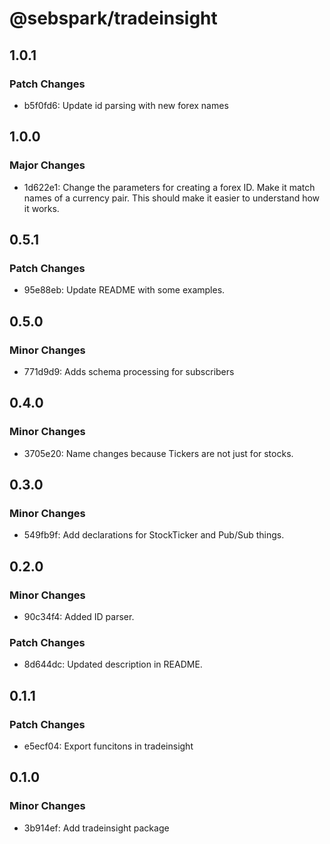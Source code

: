 # @sebspark/tradeinsight

## 1.0.1

### Patch Changes

- b5f0fd6: Update id parsing with new forex names

## 1.0.0

### Major Changes

- 1d622e1: Change the parameters for creating a forex ID. Make it match names of a currency pair. This should make it easier to understand how it works.

## 0.5.1

### Patch Changes

- 95e88eb: Update README with some examples.

## 0.5.0

### Minor Changes

- 771d9d9: Adds schema processing for subscribers

## 0.4.0

### Minor Changes

- 3705e20: Name changes because Tickers are not just for stocks.

## 0.3.0

### Minor Changes

- 549fb9f: Add declarations for StockTicker and Pub/Sub things.

## 0.2.0

### Minor Changes

- 90c34f4: Added ID parser.

### Patch Changes

- 8d644dc: Updated description in README.

## 0.1.1

### Patch Changes

- e5ecf04: Export funcitons in tradeinsight

## 0.1.0

### Minor Changes

- 3b914ef: Add tradeinsight package
